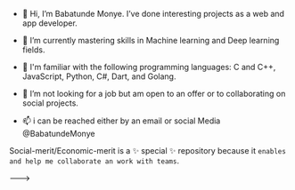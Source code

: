 - 👋 Hi, I’m Babatunde Monye. I’ve done interesting projects as a web and app developer.
- 🌱 I’m currently mastering skills in Machine learning and Deep learning fields. 
- 🌱 I'm familiar with the following programming languages: C and C++, JavaScript, Python, C#, Dart, and Golang. 
- 💞️ I’m not looking for a job but am open to an offer or to collaborating on social projects.

- 📫 i can be reached either by an email or social Media @BabatundeMonye

Social-merit/Economic-merit is a ✨ special ✨ repository because it `enables and help me collaborate an work with teams`.

--->
